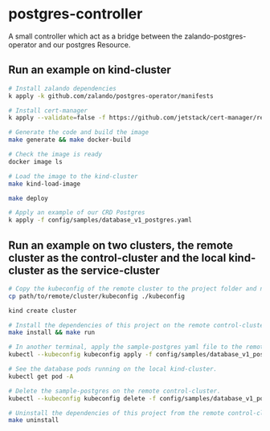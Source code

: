 # postgres-controller

A small controller which act as a bridge between the zalando-postgres-operator and our postgres Resource.

## Run an example on kind-cluster

```bash
# Install zalando dependencies
k apply -k github.com/zalando/postgres-operator/manifests

# Install cert-manager
k apply --validate=false -f https://github.com/jetstack/cert-manager/releases/download/v1.0.4/cert-manager.yaml

# Generate the code and build the image
make generate && make docker-build

# Check the image is ready
docker image ls

# Load the image to the kind-cluster
make kind-load-image

make deploy

# Apply an example of our CRD Postgres
k apply -f config/samples/database_v1_postgres.yaml
```
## Run an example on two clusters, the remote cluster as the control-cluster and the local kind-cluster as the service-cluster

```bash
# Copy the kubeconfig of the remote cluster to the project folder and name it `kubeconfig`.
cp path/to/remote/cluster/kubeconfig ./kubeconfig

kind create cluster

# Install the dependencies of this project on the remote control-cluster and run the `postgreslet` locally.
make install && make run

# In another terminal, apply the sample-postgres yaml file to the remote control-cluster.
kubectl --kubeconfig kubeconfig apply -f config/samples/database_v1_postgres.yaml

# See the database pods running on the local kind-cluster.
kubectl get pod -A

# Delete the sample-postgres on the remote control-cluster.
kubectl --kubeconfig kubeconfig delete -f config/samples/database_v1_postgres.yaml

# Uninstall the dependencies of this project from the remote control-cluster.
make uninstall
```
